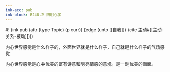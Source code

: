 ```yaml
---
ink-acc: pub
ink-block: B248.2 阳明心学
---
```

#! (ink pub (attr (type Topic) (p curr)) (edge (unto [[自我]]) (cite 主动#[[主动-关系-被动]])))

内心世界感觉是什么样子的，外面世界就是什么样子，自己就是什么样子的气场感觉

内心世界感觉是心中优美的富有诗意和明亮情感的意境。是一副优美的画面。

